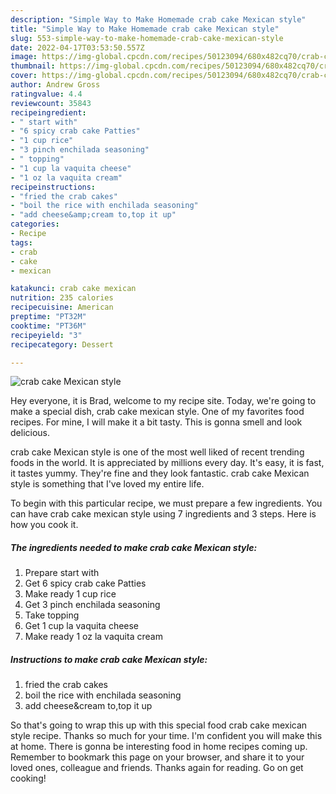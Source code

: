 ```yaml
---
description: "Simple Way to Make Homemade crab cake Mexican style"
title: "Simple Way to Make Homemade crab cake Mexican style"
slug: 553-simple-way-to-make-homemade-crab-cake-mexican-style
date: 2022-04-17T03:53:50.557Z
image: https://img-global.cpcdn.com/recipes/50123094/680x482cq70/crab-cake-mexican-style-recipe-main-photo.jpg
thumbnail: https://img-global.cpcdn.com/recipes/50123094/680x482cq70/crab-cake-mexican-style-recipe-main-photo.jpg
cover: https://img-global.cpcdn.com/recipes/50123094/680x482cq70/crab-cake-mexican-style-recipe-main-photo.jpg
author: Andrew Gross
ratingvalue: 4.4
reviewcount: 35843
recipeingredient:
- " start with"
- "6 spicy crab cake Patties"
- "1 cup rice"
- "3 pinch enchilada seasoning"
- " topping"
- "1 cup la vaquita cheese"
- "1 oz la vaquita cream"
recipeinstructions:
- "fried the crab cakes"
- "boil the rice with enchilada seasoning"
- "add cheese&amp;cream to,top it up"
categories:
- Recipe
tags:
- crab
- cake
- mexican

katakunci: crab cake mexican 
nutrition: 235 calories
recipecuisine: American
preptime: "PT32M"
cooktime: "PT36M"
recipeyield: "3"
recipecategory: Dessert

---
```



![crab cake Mexican style](https://img-global.cpcdn.com/recipes/50123094/680x482cq70/crab-cake-mexican-style-recipe-main-photo.jpg)

Hey everyone, it is Brad, welcome to my recipe site. Today, we're going to make a special dish, crab cake mexican style. One of my favorites food recipes. For mine, I will make it a bit tasty. This is gonna smell and look delicious.



crab cake Mexican style is one of the most well liked of recent trending foods in the world. It is appreciated by millions every day. It's easy, it is fast, it tastes yummy. They're fine and they look fantastic. crab cake Mexican style is something that I've loved my entire life.


To begin with this particular recipe, we must prepare a few ingredients. You can have crab cake mexican style using 7 ingredients and 3 steps. Here is how you cook it.

<!--inarticleads1-->

##### The ingredients needed to make crab cake Mexican style:

1. Prepare  start with
1. Get 6 spicy crab cake Patties
1. Make ready 1 cup rice
1. Get 3 pinch enchilada seasoning
1. Take  topping
1. Get 1 cup la vaquita cheese
1. Make ready 1 oz la vaquita cream




<!--inarticleads2-->

##### Instructions to make crab cake Mexican style:

1. fried the crab cakes
1. boil the rice with enchilada seasoning
1. add cheese&amp;cream to,top it up




So that's going to wrap this up with this special food crab cake mexican style recipe. Thanks so much for your time. I'm confident you will make this at home. There is gonna be interesting food in home recipes coming up. Remember to bookmark this page on your browser, and share it to your loved ones, colleague and friends. Thanks again for reading. Go on get cooking!
